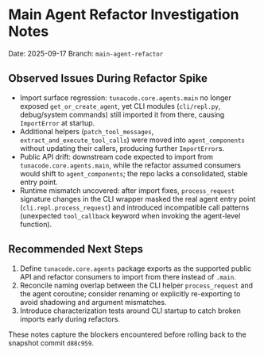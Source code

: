 # Main Agent Refactor Investigation Notes

Date: 2025-09-17
Branch: `main-agent-refactor`

## Observed Issues During Refactor Spike
- Import surface regression: `tunacode.core.agents.main` no longer exposed `get_or_create_agent`, yet CLI modules (`cli/repl.py`, debug/system commands) still imported it from there, causing `ImportError` at startup.
- Additional helpers (`patch_tool_messages`, `extract_and_execute_tool_calls`) were moved into `agent_components` without updating their callers, producing further `ImportError`s.
- Public API drift: downstream code expected to import from `tunacode.core.agents.main`, while the refactor assumed consumers would shift to `agent_components`; the repo lacks a consolidated, stable entry point.
- Runtime mismatch uncovered: after import fixes, `process_request` signature changes in the CLI wrapper masked the real agent entry point (`cli.repl.process_request`) and introduced incompatible call patterns (unexpected `tool_callback` keyword when invoking the agent-level function).

## Recommended Next Steps
1. Define `tunacode.core.agents` package exports as the supported public API and refactor consumers to import from there instead of `.main`.
2. Reconcile naming overlap between the CLI helper `process_request` and the agent coroutine; consider renaming or explicitly re-exporting to avoid shadowing and argument mismatches.
3. Introduce characterization tests around CLI startup to catch broken imports early during refactors.

These notes capture the blockers encountered before rolling back to the snapshot commit `d88c959`.
